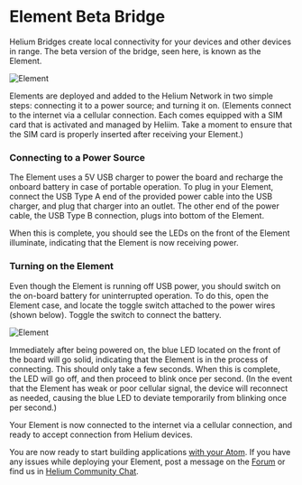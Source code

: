 # Element Beta Bridge

Helium Bridges create local connectivity for your devices and other devices in range. The beta version of the bridge, seen here, is known as the Element. 


![Element](https://www.helium.co/docs/img/element-overview.png)

Elements are deployed and added to the Helium Network in two simple steps: connecting it to a power source; and turning it on. (Elements connect to the internet via a cellular connection. Each comes equipped with a SIM card that is activated and managed by Heliim. Take a moment to ensure that the SIM card is properly inserted after receiving your Element.)

### Connecting to a Power Source 

The Element uses a 5V USB charger to power the board and recharge the onboard battery in case of portable operation. To plug in your Element, connect the USB Type A end of the provided power cable into the USB charger, and plug that charger into an outlet. The other end of the power cable, the USB Type B connection, plugs into bottom of the Element. 

When this is complete, you should see the LEDs on the front of the Element illuminate, indicating that the Element is now receiving power. 


### Turning on the Element 

Even though the Element is running off USB power, you should switch on the on-board battery for uninterrupted operation. To do this, open the Element case, and locate the toggle switch attached to the power wires (shown below). Toggle the switch to connect the battery. 


![Element](https://www.helium.co/docs/img/element-on-switch.png)


Immediately after being powered on, the blue LED located on the front of the board will go solid, indicating that the Element is in the process of connecting. This should only take a few seconds. When this is complete, the LED will go off, and then proceed to blink once per second. (In the event that the Element has weak or poor cellular signal, the device will reconnect as needed, causing the blue LED to deviate temporarily from blinking once per second.)

Your Element is now connected to the internet via a cellular connection, and ready to accept connection from Helium devices. 

You are now ready to start building applications [with your Atom](/docs/shields-and-modules/atom-beta-shield/). If you have any issues while deploying your Element, post a message on the [Forum](http://forum.helium.co/) or find us in [Helium Community Chat](http://www.hipchat.com/g0w30ttrl). 